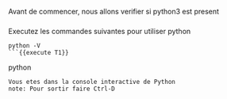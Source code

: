 Avant de commencer, nous allons verifier si python3 est present

### 
Executez les commandes suivantes pour utiliser python
```
python -V 
```{{execute T1}}

```
python
```
Vous etes dans la console interactive de Python
note: Pour sortir faire Ctrl-D

 